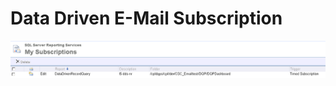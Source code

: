 # Data Driven E-Mail Subscription #



![My Subscriptions](DataDrivenEmailSubscriptions/MySubscriptions.png)